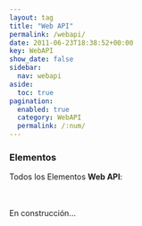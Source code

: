 ```yaml
---
layout: tag
title: "Web API"
permalink: /webapi/
date: 2011-06-23T18:38:52+00:00
key: WebAPI
show_date: false
sidebar:
  nav: webapi
aside:
  toc: true
pagination: 
  enabled: true
  category: WebAPI
  permalink: /:num/    
---
```


<h3>Elementos</h3>
Todos los Elementos <strong>Web API</strong>:

<br><br>
En construcción...
